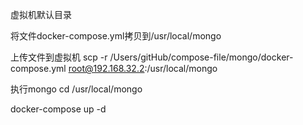虚拟机默认目录

将文件docker-compose.yml拷贝到/usr/local/mongo

上传文件到虚拟机
scp -r /Users/gitHub/compose-file/mongo/docker-compose.yml root@192.168.32.2:/usr/local/mongo

执行mongo
cd /usr/local/mongo

docker-compose up -d

